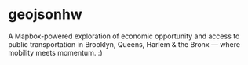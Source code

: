 # geojsonhw
A Mapbox-powered exploration of economic opportunity and access to public transportation in Brooklyn, Queens, Harlem &amp; the Bronx — where mobility meets momentum. :)
